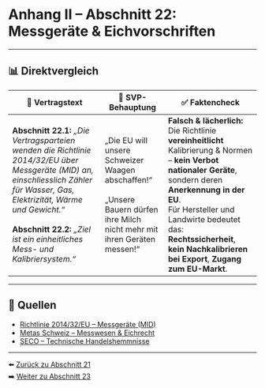 # Anhang II – Abschnitt 22: Messgeräte & Eichvorschriften

---

## 📊 Direktvergleich

| 📜 **Vertragstext** | 🧨 **SVP-Behauptung** | ✅ **Faktencheck** |
|---------------------|-----------------------|--------------------|
| **Abschnitt 22.1:** _„Die Vertragsparteien wenden die Richtlinie 2014/32/EU über Messgeräte (MID) an, einschliesslich Zähler für Wasser, Gas, Elektrizität, Wärme und Gewicht.“_ <br><br> **Abschnitt 22.2:** _„Ziel ist ein einheitliches Mess- und Kalibriersystem.“_ | „Die EU will unsere Schweizer Waagen abschaffen!“ <br><br> „Unsere Bauern dürfen ihre Milch nicht mehr mit ihren Geräten messen!“ | **Falsch & lächerlich:** Die Richtlinie **vereinheitlicht** Kalibrierung & Normen – **kein Verbot nationaler Geräte**, sondern deren **Anerkennung in der EU**. <br> Für Hersteller und Landwirte bedeutet das: **Rechtssicherheit**, **kein Nachkalibrieren bei Export**, **Zugang zum EU-Markt**. |

---

## 🔗 Quellen

- [Richtlinie 2014/32/EU – Messgeräte (MID)](https://eur-lex.europa.eu/legal-content/DE/TXT/?uri=CELEX:32014L0032)
- [Metas Schweiz – Messwesen & Eichrecht](https://www.metas.ch/)
- [SECO – Technische Handelshemmnisse](https://www.seco.admin.ch/)

---

⬅️ [Zurück zu Abschnitt 21](abschnitt_21.md)  
➡️ [Weiter zu Abschnitt 23](abschnitt_23.md)
